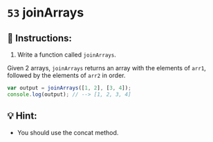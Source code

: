 # `53` joinArrays

## 📝 Instructions:

1. Write a function called `joinArrays`.

Given 2 arrays, `joinArrays` returns an array with the elements of `arr1`, followed by the elements of `arr2` in order.


```Javascript
var output = joinArrays([1, 2], [3, 4]);
console.log(output); // --> [1, 2, 3, 4]
```
## :bulb: Hint:

+ You should use the concat method.
